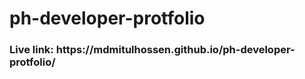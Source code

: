 # ph-developer-protfolio
<h3>Live link: https://mdmitulhossen.github.io/ph-developer-protfolio/</h3>
